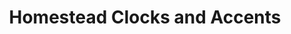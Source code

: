 ---
title: "Homestead Clocks and Accents"
url: /wauwatosa/homestead-clocks-and-accents/
shop: interior decoration
---